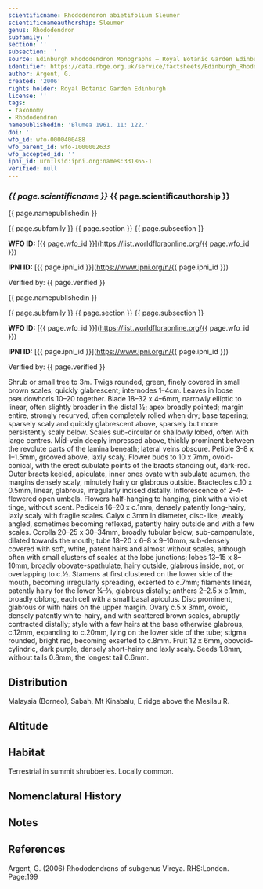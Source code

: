 ```yaml
---
scientificname: Rhododendron abietifolium Sleumer
scientificnameauthorship: Sleumer
genus: Rhododendron
subfamily: ''
section: ''
subsection: ''
source: Edinburgh Rhododendron Monographs – Royal Botanic Garden Edinburgh
identifier: https://data.rbge.org.uk/service/factsheets/Edinburgh_Rhododendron_Monographs.xhtml
author: Argent, G.
created: '2006'
rights holder: Royal Botanic Garden Edinburgh
license: ''
tags:
- taxonomy
- Rhododendron
namepublishedin: 'Blumea 1961. 11: 122.'
doi: ''
wfo_id: wfo-0000400488
wfo_parent_id: wfo-1000002633
wfo_accepted_id: ''
ipni_id: urn:lsid:ipni.org:names:331865-1
verified: null
---
```

### _{{ page.scientificname }}_ {{ page.scientificauthorship }}
 {{ page.namepublishedin }}

{{ page.subfamily }} {{ page.section }} {{ page.subsection }}

**WFO ID:** [{{ page.wfo_id }}](https://list.worldfloraonline.org/{{ page.wfo_id }})

**IPNI ID:** [{{ page.ipni_id }}](https://www.ipni.org/n/{{ page.ipni_id }})

Verified by: {{ page.verified }}

 {{ page.namepublishedin }}

{{ page.subfamily }} {{ page.section }} {{ page.subsection }}

**WFO ID:** [{{ page.wfo_id }}](https://list.worldfloraonline.org/{{ page.wfo_id }})

**IPNI ID:** [{{ page.ipni_id }}](https://www.ipni.org/n/{{ page.ipni_id }})

Verified by: {{ page.verified }}



Shrub or small tree to 3m. Twigs rounded, green, finely covered in small brown scales, quickly glabrescent; internodes 1–4cm. Leaves in loose pseudowhorls 10–20 together. Blade 18–32 x 4–6mm, narrowly elliptic to linear, often slightly broader in the distal ½; apex broadly pointed; margin entire, strongly recurved, often completely rolled when dry; base tapering; sparsely scaly and quickly glabrescent above, sparsely but more persistently scaly below. Scales sub-circular or shallowly lobed, often with large centres. Mid-vein deeply impressed above, thickly prominent between the revolute parts of the lamina beneath; lateral veins obscure. Petiole 3–8 x 1–1.5mm, grooved above, laxly scaly. Flower buds to 10 x 7mm, ovoid-conical, with the erect subulate points of the bracts standing out, dark-red. Outer bracts keeled, apiculate, inner ones ovate with subulate acumen, the margins densely scaly, minutely hairy or glabrous outside. Bracteoles c.10 x 0.5mm, linear, glabrous, irregularly incised distally. Inflorescence of 2–4-flowered open umbels. Flowers half-hanging to hanging, pink with a violet tinge, without scent. Pedicels 16–20 x c.1mm, densely patently long-hairy, laxly scaly with fragile scales. Calyx c.3mm in diameter, disc-like, weakly angled, sometimes becoming reflexed, patently hairy outside and with a few scales. Corolla 20–25 x 30–34mm, broadly tubular below, sub-campanulate, dilated towards the mouth; tube 18–20 x 6–8 x 9–10mm, sub-densely covered with soft, white, patent hairs and almost without scales, although often with small clusters of scales at the lobe junctions; lobes 13–15 x 8–10mm, broadly obovate-spathulate, hairy outside, glabrous inside, not, or overlapping to c.½. Stamens at first clustered on the lower side of the mouth, becoming irregularly spreading, exserted to c.7mm; filaments linear, patently hairy for the lower ¼–1⁄3, glabrous distally; anthers 2–2.5 x c.1mm, broadly oblong, each cell with a small basal apiculus. Disc prominent, glabrous or with hairs on the upper margin. Ovary c.5 x 3mm, ovoid, densely patently white-hairy, and with scattered brown scales, abruptly contracted distally; style with a few hairs at the base otherwise glabrous, c.12mm, expanding to c.20mm, lying on the lower side of the tube; stigma rounded, bright red, becoming exserted to c.8mm. Fruit 12 x 6mm, obovoid-cylindric, dark purple, densely short-hairy and laxly scaly. Seeds 1.8mm, without tails 0.8mm, the longest tail 0.6mm.

## Distribution
Malaysia (Borneo), Sabah, Mt Kinabalu, E ridge above the Mesilau R.

## Altitude


## Habitat
Terrestrial in summit shrubberies. Locally common.

## Nomenclatural History

                       
## Notes


## References

Argent, G. (2006) Rhododendrons of subgenus Vireya. RHS:London. Page:199

